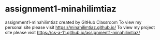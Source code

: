 # assignment1-minahilimtiaz
assignment1-minahilimtiaz created by GitHub Classroom
To view my personal site please visit https://minahilimtiaz.github.io/
To view my project site please visit https://cs-a-11.github.io/assignment1-minahilimtiaz/
